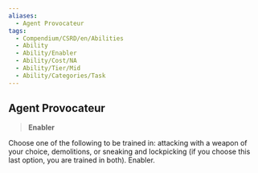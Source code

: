 ```yaml
---
aliases:
  - Agent Provocateur
tags:
  - Compendium/CSRD/en/Abilities
  - Ability
  - Ability/Enabler
  - Ability/Cost/NA
  - Ability/Tier/Mid
  - Ability/Categories/Task
---
```

  
    
## Agent Provocateur    
>**Enabler**  
    
Choose one of the following to be trained in: attacking with a weapon of your choice, demolitions, or sneaking and lockpicking (if you choose this last option, you are trained in both). Enabler.